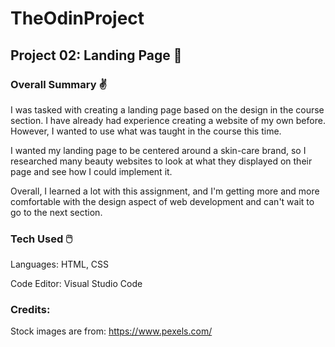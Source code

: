 # TheOdinProject

## Project 02: Landing Page :space_invader:	

### Overall Summary :v:

I was tasked with creating a landing page based on the design in the course section. I have already had experience creating a website of my own before. However, I wanted to use what was taught in the course this time.

I wanted my landing page to be centered around a skin-care brand, so I researched many beauty websites to look at what they displayed on their page and see how I could implement it.

Overall, I learned a lot with this assignment, and I'm getting more and more comfortable with the design aspect of web development and can't wait to go to the next section.

### Tech Used :computer_mouse:

Languages: HTML, CSS

Code Editor: Visual Studio Code

### Credits:

Stock images are from: https://www.pexels.com/